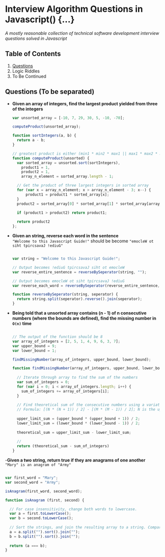 # Interview Algorithm Questions in Javascript() {...}
*A mostly reasonable collection of technical software development interview questions solved in Javascript*

## Table of Contents
1. [Questions](#questions)
1. Logic Riddles
1. To Be Continued 

## Questions (To be separated) 
- **Given an array of integers, find the largest product yielded from three of the integers**  
  ```javascript
  var unsorted_array = [-10, 7, 29, 30, 5, -10, -70];

  computeProduct(unsorted_array);

  function sortIntegers(a, b) {
    return a - b;
  }

  // greatest product is either (min1 * min2 * max1 || max1 * max2 * max3)
  function computeProduct(unsorted) {
    var sorted_array = unsorted.sort(sortIntegers),
      product1 = 1,
      product2 = 1,
      array_n_element = sorted_array.length - 1;

    // Get the product of three largest integers in sorted array
    for (var x = array_n_element; x > array_n_element - 3; x--) {
        product1 = product1 * sorted_array[x];
    }
    product2 = sorted_array[0] * sorted_array[1] * sorted_array[array_n_element];

    if (product1 > product2) return product1;
    
    return product2
  };  
  ```
- **Given an string, reverse each word in the sentence**  
  `"Welcome to this Javascript Guide!"` should be become `"emocleW ot siht tpircsavaJ !ediuG"`
  ```javascript
  
  var string = "Welcome to this Javascript Guide!";
  
  // Output becomes !ediuG tpircsavaJ siht ot emocleW 
  var reverse_entire_sentence = reverseBySeperator(string, "");
  
  // Output becomes emocleW ot siht tpircsavaJ !ediuG
  var reverse_each_word = reverseBySeperator(reverse_entire_sentence, " ");
  
  function reverseBySeperator(string, seperator) {
    return string.split(seperator).reverse().join(seperator);
  }
  ```
- **Being told that a unsorted array contains (n - 1) of n consecutive numbers (where the bounds are defined), find the missing number in `O(n)` time**  
  ```javascript
  
  // The output of the function should be 8
  var array_of_integers = [2, 5, 1, 4, 9, 6, 3, 7];
  var upper_bound = 9;
  var lower_bound = 1;
  
  findMissingNumber(array_of_integers, upper_bound, lower_bound);
  
  function findMissingNumber(array_of_integers, upper_bound, lower_bound) {
    
    // Iterate through array to find the sum of the numbers
    var sum_of_integers = 0;
    for (var i = 0; i < array_of_integers.length; i++) {
      sum_of_integers += array_of_integers[i];
    }
    
    // Find theoretical sum of the consecutive numbers using a variation of Gauss Sum. 
    // Formula: [(N * (N + 1)) / 2] - [(M * (M - 1)) / 2]; N is the upper bound and M is the lower bound
    
    upper_limit_sum = (upper_bound * (upper_bound + 1)) / 2;
    lower_limit_sum = (lower_bound * (lower_bound - 1)) / 2;
    
    theoretical_sum = upper_limit_sum - lower_limit_sum;
    
    // 
    return (theoretical_sum - sum_of_integers)
  }
  ```
-**Given a two string, return true if they are anagrams of one another**  
  `"Mary" is an anagram of "Army"`
  ``` javascript
  
  var first_word = "Mary";
  var second_word = "Army";
  
  isAnagram(first_word, second_word);
  
  function isAnagram (first, second) {
  
    // For case insensitivity, change both words to lowercase.
    var a = first.toLowerCase();
    var b = second.toLowerCase();
    
    // Sort the strings, and join the resulting array to a string. Compare the results
    a = a.split("").sort().join("");
    b = b.split("").sort().join("");
    
    return (a === b);
  }
  ```

